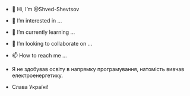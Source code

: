 - 👋 Hi, I’m @Shved-Shevtsov
- 👀 I’m interested in ...
- 🌱 I’m currently learning ...
- 💞️ I’m looking to collaborate on ...
- 📫 How to reach me ...

- Я не здобував освіту в напрямку програмування, натомість вивчав електроенергетику.
- Слава Україні!
<!---
Shved-Shevtsov/Shved-Shevtsov is a ✨ special ✨ repository because its `README.md` (this file) appears on your GitHub profile.
You can click the Preview link to take a look at your changes.
--->
